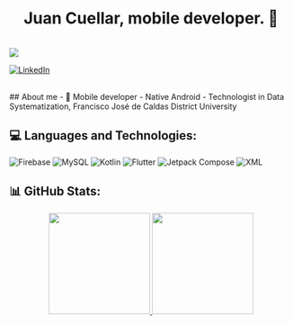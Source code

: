 <div align="center">
<h1 align="center">Juan Cuellar, mobile developer.</a> 👋</h1>
<br>
</div>
 <img src="./Images/Portada de Facebook Negro y Amarillo Halcón Moderno Gamer Esports.png">
<br>

[![LinkedIn](https://img.shields.io/badge/LinkedIn-%230077B5.svg?logo=linkedin&logoColor=white)](https://linkedin.com/in/juancuellar-dev/)

<br>
## About me
- 📲 Mobile developer
- Native Android
- Technologist in Data Systematization, Francisco José de Caldas District University
<br>

## 💻 Languages and Technologies:
![Firebase](https://img.shields.io/badge/Firebase-039BE5?style=for-the-badge&logo=Firebase&logoColor=white) ![MySQL](https://img.shields.io/badge/mysql-%2300000f.svg?style=for-the-badge&logo=mysql&logoColor=white) ![Kotlin](https://img.shields.io/badge/Kotlin-0095D5?style=for-the-badge&logo=kotlin&logoColor=white) ![Flutter](https://img.shields.io/badge/Flutter-02569B?style=for-the-badge&logo=flutter&logoColor=white) ![Jetpack Compose](https://img.shields.io/badge/Jetpack%20Compose-4285F4?style=for-the-badge&logo=jetpack-compose&logoColor=white)
![XML](https://img.shields.io/badge/XML-FF6600?style=for-the-badge&logo=xml&logoColor=white)




## 📊 GitHub Stats:
<p align="center">
<a href="https://github.com/JuanPCFdev">
  <img height="180em" src="https://github-readme-stats-eight-theta.vercel.app/api?username=JuanPCFdev&show_icons=true&theme=algolia&include_all_commits=true&count_private=true"/>
  <img height="180em" src="https://github-readme-stats-eight-theta.vercel.app/api/top-langs/?username=JuanPCFdev&layout=compact&langs_count=8&theme=algolia"/>
</a>
</p>
